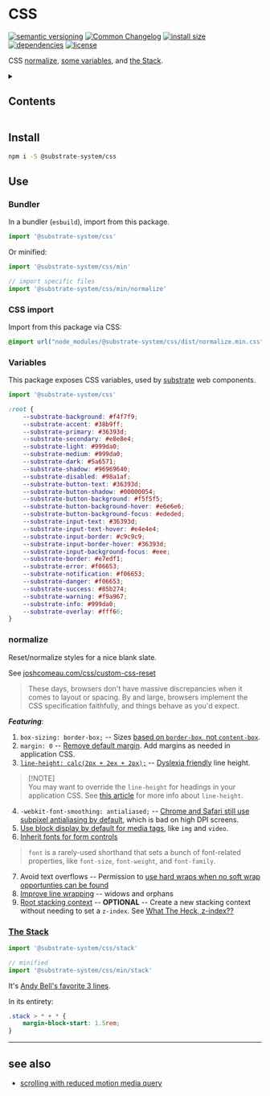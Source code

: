 # CSS
[![semantic versioning](https://img.shields.io/badge/semver-2.0.0-blue?logo=semver&style=flat-square)](https://semver.org/)
[![Common Changelog](https://nichoth.github.io/badge/common-changelog.svg)](./CHANGELOG.md)
[![install size](https://flat.badgen.net/packagephobia/install/@substrate-system/css)](https://packagephobia.com/result?p=@substrate-system/css)
[![dependencies](https://img.shields.io/badge/dependencies-zero-brightgreen.svg?style=flat-square)](package.json)
[![license](https://img.shields.io/badge/license-Polyform_Small_Business-249fbc?style=flat-square)](LICENSE)

CSS [normalize](./src/normalize.css), [some variables](./src/index.css), and
[the Stack](https://every-layout.dev/layouts/stack/).

<details><summary><h2>Contents</h2></summary>

<!-- toc -->

- [Install](#install)
- [Use](#use)
  * [Bundler](#bundler)
  * [CSS import](#css-import)
  * [Variables](#variables)
  * [normalize](#normalize)
  * [The Stack](#the-stack)
- [see also](#see-also)

<!-- tocstop -->

</details>


## Install

```sh
npm i -S @substrate-system/css
```

## Use

### Bundler
In a bundler (`esbuild`), import from this package.

```js
import '@substrate-system/css'
```

Or minified:
```js
import '@substrate-system/css/min'

// import specific files
import '@substrate-system/css/min/normalize'
```

### CSS import
Import from this package via CSS:

```css
@import url("node_modules/@substrate-system/css/dist/normalize.min.css");
```

### Variables
This package exposes CSS variables, used by [substrate](https://github.com/substrate-system/)
web components.

```js
import '@substrate-system/css'
```

```css
:root {
    --substrate-background: #f4f7f9;
    --substrate-accent: #38b9ff;
    --substrate-primary: #36393d;
    --substrate-secondary: #e8e8e4;
    --substrate-light: #999da0;
    --substrate-medium: #999da0;
    --substrate-dark: #5a6571;
    --substrate-shadow: #96969640;
    --substrate-disabled: #98a1af;
    --substrate-button-text: #36393d;
    --substrate-button-shadow: #00000054;
    --substrate-button-background: #f5f5f5;
    --substrate-button-background-hover: #e6e6e6;
    --substrate-button-background-focus: #ededed;
    --substrate-input-text: #36393d;
    --substrate-input-text-hover: #e4e4e4;
    --substrate-input-border: #c9c9c9;
    --substrate-input-border-hover: #36393d;
    --substrate-input-background-focus: #eee;
    --substrate-border: #e7edf1;
    --substrate-error: #f06653;
    --substrate-notification: #f06653;
    --substrate-danger: #f06653;
    --substrate-success: #85b274;
    --substrate-warning: #f9a967;
    --substrate-info: #999da0;
    --substrate-overlay: #fff66;
}
```

### normalize

Reset/normalize styles for a nice blank slate.

See [joshcomeau.com/css/custom-css-reset](https://www.joshwcomeau.com/css/custom-css-reset/)

> These days, browsers don't have massive discrepancies when it comes to layout
> or spacing. By and large, browsers implement the CSS specification faithfully,
> and things behave as you'd expect.

__*Featuring*__:

1. `box-sizing: border-box;` -- Sizes [based on `border-box`, not `content-box`](https://www.joshwcomeau.com/css/custom-css-reset/#one-box-sizing-model-2).
2. `margin: 0` -- [Remove default margin](https://www.joshwcomeau.com/css/custom-css-reset/#two-remove-default-margin-3). Add margins as needed in application CSS.
3. [`line-height: calc(2px + 2ex + 2px);`](https://www.joshwcomeau.com/css/custom-css-reset/#three-add-accessible-line-height-4) -- [Dyslexia friendly](https://www.w3.org/WAI/WCAG21/Understanding/text-spacing.html) line height.
>
> [!NOTE]  
> You may want to override the `line-height` for headings in your application CSS.
> See [this article](https://kittygiraudel.com/2020/05/18/using-calc-to-figure-out-optimal-line-height/) for more info about `line-height`.
>
4. `-webkit-font-smoothing: antialiased;` -- [Chrome and Safari still use subpixel antialiasing by default](https://www.joshwcomeau.com/css/custom-css-reset/#four-improve-text-rendering-5), which is bad on high DPI screens.
5. [Use block display by default for media tags](https://www.joshwcomeau.com/css/custom-css-reset/#five-improve-media-defaults-6), like `img` and `video`.
6. [Inherit fonts for form controls](https://www.joshwcomeau.com/css/custom-css-reset/#six-inherit-fonts-for-form-controls-7)
> `font` is a rarely-used shorthand that sets a bunch of font-related properties, like `font-size`, `font-weight`, and `font-family`. 
7. Avoid text overflows -- Permission to [use hard wraps when no soft wrap opportunties can be found](https://www.joshwcomeau.com/css/custom-css-reset/#seven-avoid-text-overflows-8)
8. [Improve line wrapping](https://www.joshwcomeau.com/css/custom-css-reset/#eight-improve-line-wrapping-9) -- widows and orphans
9. [Root stacking context](https://www.joshwcomeau.com/css/custom-css-reset/#nine-root-stacking-context-10) -- **OPTIONAL** -- Create a new stacking context without needing to set a `z-index`. See [What The Heck, z-index??](https://www.joshwcomeau.com/css/stacking-contexts/)

### [The Stack](https://every-layout.dev/layouts/stack/)

```js
import '@substrate-system/css/stack'

// minified
import '@substrate-system/css/min/stack'
```

It's [Andy Bell's favorite 3 lines](https://piccalil.li/blog/my-favourite-3-lines-of-css/).

In its entirety:

```css
.stack > * + * {
    margin-block-start: 1.5rem;
}
```

-------------------

## see also

* [scrolling with reduced motion media query](https://gomakethings.com/how-to-animate-scrolling-to-anchor-links-with-one-line-of-css/#accessibility-concerns)
